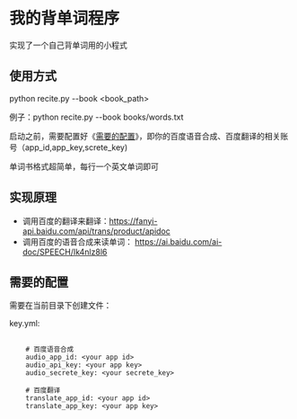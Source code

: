 # 我的背单词程序

实现了一个自己背单词用的小程式

## 使用方式

python recite.py --book <book_path>

例子：python recite.py --book books/words.txt

启动之前，需要配置好《[需要的配置](##需要的配置)》，即你的百度语音合成、百度翻译的相关账号（app_id,app_key,screte_key)

单词书格式超简单，每行一个英文单词即可	

## 实现原理

- 调用百度的翻译来翻译：https://fanyi-api.baidu.com/api/trans/product/apidoc
- 调用百度的语音合成来读单词： https://ai.baidu.com/ai-doc/SPEECH/Ik4nlz8l6

## 需要的配置

需要在当前目录下创建文件：

key.yml:

```

	# 百度语音合成
	audio_app_id: <your app id>
	audio_api_key: <your app key>
	audio_secrete_key: <your secrete_key>

	# 百度翻译
	translate_app_id: <your app id>
	translate_app_key: <your app key>

```